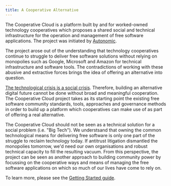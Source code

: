 ```yaml
---
title: A Cooperative Alternative
---
```


The Cooperative Cloud is a platform built by and for worked-owned technology
cooperatives which proposes a shared social and technical infrastructure for
the operation and management of free software applications. The project was
initiated by [Autonomic].

The project arose out of the understanding that technology cooperatives
continue to struggle to deliver free software solutions without relying on
monopolies such as Google, Microsoft and Amazon for technical infrastructure
and software tools. The contradictions of working with these abusive and
extractive forces brings the idea of offering an alternative into question.

[The technological crisis is a social crisis]. Therefore, building an
alternative digital future cannot be done without broad and meaningful
cooperation. The Cooperative Cloud project takes as its starting point the
existing free software community standards, tools, approaches and governance
methods in order to build up a platform which cooperatives can make use of as
part of offering a real alternative.

The Cooperative Cloud should not be seen as a technical solution for a social
problem (i.e. "Big Tech"). We understsand that owning the common technological
means for delivering free software is only one part of the struggle to reclaim
technology today. If antitrust litigation dismantled the monopolies tomorrow,
we'd need our own organisations and robust technical capacity to fill the
resulting vacuum. From this perspective, the project can be seen as another
approach to building community power by focussing on the cooperative ways and
means of managing the free software applications on which so much of our lives
have come to rely on.

To learn more, please see the [Getting Started guide].

[autonomic]: https://autonomic.zone/
[the technological crisis is a social crisis]: https://vvvvvvaria.org/~decentral1se/w/organising/crisis.jpeg
[getting started guide]: getting-started/guide.md
